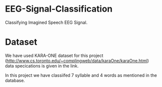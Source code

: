 # EEG-Signal-Classification
Classifying Imagined Speech EEG Signal. 

# Dataset 
We have used KARA-ONE dataset for this project (http://www.cs.toronto.edu/~complingweb/data/karaOne/karaOne.html) data specications is given in the link.

In this project we have classiifed 7 syllable and 4 words as mentioned in the database.
